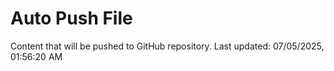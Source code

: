 # Auto Push File

Content that will be pushed to GitHub repository.
Last updated: 07/05/2025, 01:56:20 AM